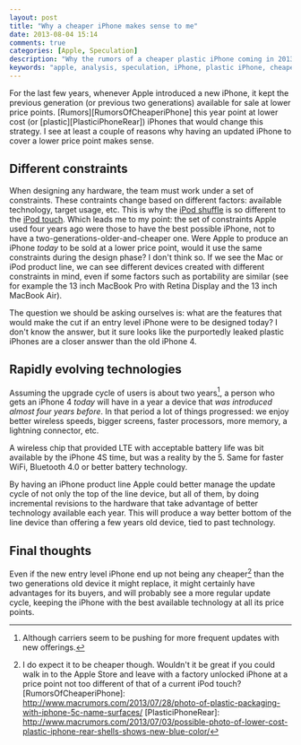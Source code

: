 ```yaml
---
layout: post
title: "Why a cheaper iPhone makes sense to me"
date: 2013-08-04 15:14
comments: true
categories: [Apple, Speculation]
description: "Why the rumors of a cheaper plastic iPhone coming in 2013 make sense to me"
keywords: "apple, analysis, speculation, iPhone, plastic iPhone, cheaper iPhone"
---
```

For the last few years, whenever Apple introduced a new iPhone, it kept the previous generation (or previous two generations) available for sale at lower price points. [Rumors][RumorsOfCheaperiPhone] this year point at lower cost (or [plastic][PlasticiPhoneRear]) iPhones that would change this strategy. I see at least a couple of reasons why having an updated iPhone to cover a lower price point makes sense.

## Different constraints
When designing any hardware, the team must work under a set of constraints. These contraints change based on different factors: available technology, target usage, etc. This is why the [iPod shuffle][iPodShuffle] is so different to the [iPod touch][iPodTouch].
Which leads me to my point: the set of constraints Apple used four years ago were those to have the best possible iPhone, not to have a two-generations-older-and-cheaper one. Were Apple to produce an iPhone _today_ to be sold at a lower price point, would it use the same constraints during the design phase? I don't think so. If we see the Mac or iPod product line, we can see different devices created with different constraints in mind, even if some factors such as portability are similar (see for example the 13 inch MacBook Pro with Retina Display and the 13 inch MacBook Air).

The question we should be asking ourselves is: what are the features that would make the cut if an entry level iPhone were to be designed today? I don't know the answer, but it sure looks like the purportedly leaked plastic iPhones are a closer answer than the old iPhone 4.

## Rapidly evolving technologies
Assuming the upgrade cycle of users is about two years[^NewPlans], a person who gets an iPhone 4 _today_ will have in a year a device that _was introduced almost four years before_. In that period a lot of things progressed: we enjoy better wireless speeds, bigger screens, faster processors, more memory, a lightning connector, etc.

A wireless chip that provided LTE with acceptable battery life was bit available by the iPhone 4S time, but was a reality by the 5. Same for faster WiFi, Bluetooth 4.0 or better battery technology.

By having an iPhone product line Apple could better manage the update cycle of not only the top of the line device, but all of them, by doing incremental revisions to the hardware that take advantage of better technology available each year. This will produce a way better bottom of the line device than offering a few years old device, tied to past technology.

## Final thoughts
Even if the new entry level iPhone end up not being any cheaper[^CheaperThough] than the two generations old device it might replace, it might certainly have advantages for its buyers, and will probably see a more regular update cycle, keeping the iPhone with the best available technology at all its price points.

[iPodShuffle]: http://www.apple.com/ipod-shuffle/
[iPodTouch]: http://www.apple.com/ipod-touch/
[^NewPlans]: Although carriers seem to be pushing for more frequent updates with new offerings.
[^CheaperThough]: I do expect it to be cheaper though. Wouldn't it be great if you could walk in to the Apple Store and leave with a factory unlocked iPhone at a price point not too different of that of a current iPod touch?
[RumorsOfCheaperiPhone]: http://www.macrumors.com/2013/07/28/photo-of-plastic-packaging-with-iphone-5c-name-surfaces/
[PlasticiPhoneRear]: http://www.macrumors.com/2013/07/03/possible-photo-of-lower-cost-plastic-iphone-rear-shells-shows-new-blue-color/